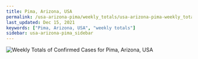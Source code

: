 ```yaml
---
title: Pima, Arizona, USA
permalink: /usa-arizona-pima/weekly_totals/usa-arizona-pima-weekly_totals.html
last_updated: Dec 15, 2021
keywords: ["Pima, Arizona, USA", "weekly totals"]
sidebar: usa-arizona-pima_sidebar
---
```


![Weekly Totals of Confirmed Cases for Pima, Arizona, USA](/covid_tracker/images/graphs/usa-arizona-pima-weekly_totals_graph.png)
